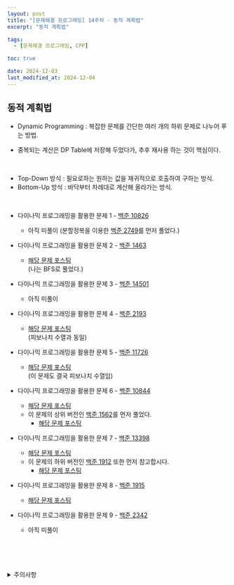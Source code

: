 ```yaml
---
layout: post
title: "[문제해결 프로그래밍] 14주차 - 동적 계획법"
excerpt: "동적 계획법"

tags:
  - [문제해결 프로그래밍, CPP]

toc: true

date: 2024-12-03
last_modified_at: 2024-12-04
---
```

## 동적 계획법
- Dynamic Programming : 복잡한 문제를 간단한 여러 개의 하위 문제로 나누어 푸는 방법.  

- 중복되는 계산은 DP Table에 저장해 두었다가, 추후 재사용 하는 것이 핵심이다.  

<br>

- Top-Down 방식 : 필요로하는 원하는 값을 재귀적으로 호출하여 구하는 방식.  
- Bottom-Up 방식 : 바닥부터 차례대로 계산해 올라가는 방식.  

<br>

- 다이나믹 프로그래밍을 활용한 문제 1 - [백준 10826][def]  

  - 아직 미풀이 (분할정복을 이용한 [백준 2749][def2]를 먼저 풀었다.)  

- 다이나믹 프로그래밍을 활용한 문제 2 - [백준 1463][def3]  

  - [해당 문제 포스팅][def4]  
  (나는 BFS로 풀었다.)  

- 다이나믹 프로그래밍을 활용한 문제 3 - [백준 14501][def5]  

  - 아직 미풀이  

- 다이나믹 프로그래밍을 활용한 문제 4 - [백준 2193][def6]  

  - [해당 문제 포스팅][def7]  
  (피보나치 수열과 동일)  

- 다이나믹 프로그래밍을 활용한 문제 5 - [백준 11726][def8]  

  - [해당 문제 포스팅][def9]  
  (이 문제도 결국 피보나치 수열임)

- 다이나믹 프로그래밍을 활용한 문제 6 - [백준 10844][def10]  

  - [해당 문제 포스팅][def18]
  - 이 문제의 상위 버전인 [백준 1562][def11]를 먼저 풀었다.  
    - [해당 문제 포스팅][def12]  

- 다이나믹 프로그래밍을 활용한  문제 7 - [백준 13398][def13]  

  - [해당 문제 포스팅][def14]
  - 이 문제의 하위 버전인 [백준 1912][def15] 또한 먼저 참고합시다.  
    - [해당 문제 포스팅][def16]

- 다이나믹 프로그래밍을 활용한 문제 8 - [백준 1915][def17]  

  - [해당 문제 포스팅][def18]

- 다이나믹 프로그래밍을 활용한 문제 9 - [백준 2342](https://www.acmicpc.net/problem/2342)  

  - 아직 미풀이  

<br>
<br>
<br>
<br>
<details>
<summary>주의사항</summary>
<div markdown="1">

이 포스팅은 강원대학교 이다영 교수님의 문제해결 프로그래밍 수업을 들으며 내용을 정리 한 것입니다.  
수업 내용에 대한 저작권은 교수님께 있으니,  
다른 곳으로의 무분별한 내용 복사를 자제해 주세요.

</div>
</details>

[def]: https://www.acmicpc.net/problem/10826
[def2]: https://www.acmicpc.net/problem/2749
[def3]: https://www.acmicpc.net/problem/1463
[def4]: https://orbit3230.github.io/2024/07/15/Daily_Backjoon/
[def5]: https://www.acmicpc.net/problem/14501
[def6]: https://www.acmicpc.net/problem/2193
[def7]: https://orbit3230.github.io/2024/10/31/Daily_Backjoon/
[def8]: https://www.acmicpc.net/problem/11726
[def9]: https://orbit3230.github.io/2024/06/07/Daily_Backjoon/
[def10]: https://www.acmicpc.net/problem/10844
[def11]: https://www.acmicpc.net/problem/1562
[def12]: https://orbit3230.github.io/2024/10/29/Daily_Backjoon/
[def13]: https://www.acmicpc.net/problem/13398
[def14]: https://orbit3230.github.io/2024/12/03/Daily_Backjoon/
[def15]: https://www.acmicpc.net/problem/1912
[def16]: https://orbit3230.github.io/2024/11/26/Daily_Backjoon/
[def17]: https://www.acmicpc.net/problem/1915
[def18]: https://orbit3230.github.io/2024/12/04/Daily_Backjoon/